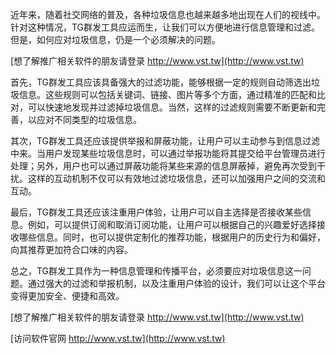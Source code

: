 近年来，随着社交网络的普及，各种垃圾信息也越来越多地出现在人们的视线中。针对这种情况，TG群发工具应运而生，让我们可以方便地进行信息管理和过滤。但是，如何应对垃圾信息，仍是一个必须解决的问题。

[想了解推广相关软件的朋友请登录 http://www.vst.tw](http://www.vst.tw)

首先，TG群发工具应该具备强大的过滤功能，能够根据一定的规则自动筛选出垃圾信息。这些规则可以包括关键词、链接、图片等多个方面，通过精准的匹配和比对，可以快速地发现并过滤掉垃圾信息。当然，这样的过滤规则需要不断更新和完善，以应对不同类型的垃圾信息。

其次，TG群发工具还应该提供举报和屏蔽功能，让用户可以主动参与到信息过滤中来。当用户发现某些垃圾信息时，可以通过举报功能将其提交给平台管理员进行处理；另外，用户也可以通过屏蔽功能将某些来源的信息屏蔽掉，避免再次受到干扰。这样的互动机制不仅可以有效地过滤垃圾信息，还可以加强用户之间的交流和互动。

最后，TG群发工具还应该注重用户体验，让用户可以自主选择是否接收某些信息。例如，可以提供订阅和取消订阅功能，让用户可以根据自己的兴趣爱好选择接收哪些信息。同时，也可以提供定制化的推荐功能，根据用户的历史行为和偏好，向其推荐更加符合口味的内容。

总之，TG群发工具作为一种信息管理和传播平台，必须要应对垃圾信息这一问题。通过强大的过滤和举报机制，以及注重用户体验的设计，我们可以让这个平台变得更加安全、便捷和高效。

[想了解推广相关软件的朋友请登录 http://www.vst.tw](http://www.vst.tw)


[访问软件官网 http://www.vst.tw](http://www.vst.tw)
